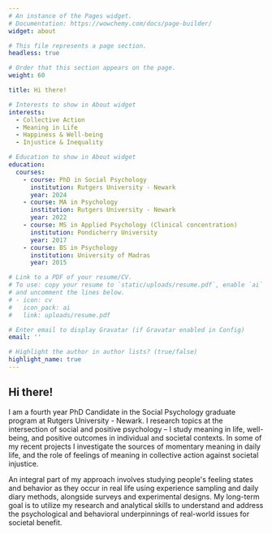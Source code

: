 ```yaml
---
# An instance of the Pages widget.
# Documentation: https://wowchemy.com/docs/page-builder/
widget: about

# This file represents a page section.
headless: true

# Order that this section appears on the page.
weight: 60

title: Hi there!

# Interests to show in About widget
interests:
  - Collective Action
  - Meaning in Life
  - Happiness & Well-being
  - Injustice & Inequality

# Education to show in About widget
education:
  courses:
    - course: PhD in Social Psychology
      institution: Rutgers University - Newark
      year: 2024
    - course: MA in Psychology
      institution: Rutgers University - Newark
      year: 2022
    - course: MS in Applied Psychology (Clinical concentration)
      institution: Pondicherry University
      year: 2017
    - course: BS in Psychology
      institution: University of Madras
      year: 2015

# Link to a PDF of your resume/CV.
# To use: copy your resume to `static/uploads/resume.pdf`, enable `ai` icons in `params.yaml`,
# and uncomment the lines below.
# - icon: cv
#   icon_pack: ai
#   link: uploads/resume.pdf

# Enter email to display Gravatar (if Gravatar enabled in Config)
email: ''

# Highlight the author in author lists? (true/false)
highlight_name: true
---
```

## Hi there!
I am a fourth year PhD Candidate in the Social Psychology graduate program at Rutgers University - Newark. I research topics at the intersection of social and positive psychology – I study meaning in life, well-being, and positive outcomes in individual and societal contexts. In some of my recent projects I investigate the sources of momentary meaning in daily life, and the role of feelings of meaning in collective action against societal injustice. 

An integral part of my approach involves studying people's feeling states and behavior as they occur in real life using experience sampling and daily diary methods, alongside surveys and experimental designs. My long-term goal is to utilize my research and analytical skills to understand and address the psychological and behavioral underpinnings of real-world issues for societal benefit.

